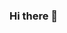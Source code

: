 ### Hi there 👋

<!--
[![Anurag's GitHub stats](https://github-readme-stats.vercel.app/api?username=Sebastian-Joseph)](https://github.com/anuraghazra/github-readme-stats)
-->
